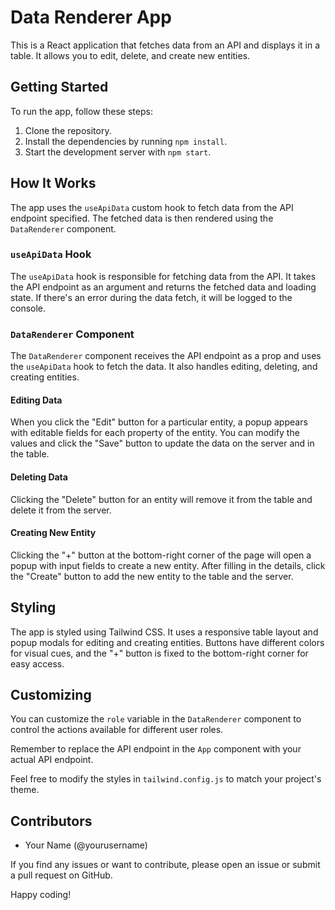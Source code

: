 # Data Renderer App

This is a React application that fetches data from an API and displays it in a table. It allows you to edit, delete, and create new entities.

## Getting Started

To run the app, follow these steps:

1. Clone the repository.
2. Install the dependencies by running `npm install`.
3. Start the development server with `npm start`.

## How It Works

The app uses the `useApiData` custom hook to fetch data from the API endpoint specified. The fetched data is then rendered using the `DataRenderer` component.

### `useApiData` Hook

The `useApiData` hook is responsible for fetching data from the API. It takes the API endpoint as an argument and returns the fetched data and loading state. If there's an error during the data fetch, it will be logged to the console.

### `DataRenderer` Component

The `DataRenderer` component receives the API endpoint as a prop and uses the `useApiData` hook to fetch the data. It also handles editing, deleting, and creating entities.

#### Editing Data

When you click the "Edit" button for a particular entity, a popup appears with editable fields for each property of the entity. You can modify the values and click the "Save" button to update the data on the server and in the table.

#### Deleting Data

Clicking the "Delete" button for an entity will remove it from the table and delete it from the server.

#### Creating New Entity

Clicking the "+" button at the bottom-right corner of the page will open a popup with input fields to create a new entity. After filling in the details, click the "Create" button to add the new entity to the table and the server.

## Styling

The app is styled using Tailwind CSS. It uses a responsive table layout and popup modals for editing and creating entities. Buttons have different colors for visual cues, and the "+" button is fixed to the bottom-right corner for easy access.

## Customizing

You can customize the `role` variable in the `DataRenderer` component to control the actions available for different user roles.

Remember to replace the API endpoint in the `App` component with your actual API endpoint.

Feel free to modify the styles in `tailwind.config.js` to match your project's theme.

## Contributors

- Your Name (@yourusername)

If you find any issues or want to contribute, please open an issue or submit a pull request on GitHub.

Happy coding!
